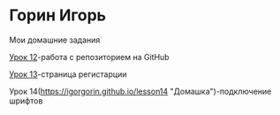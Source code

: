 # Горин Игорь


Мои домашние задания

[Урок 12](https://igorgorin.github.io/lesson_12 "Домашка")-работа с репозиторием на GitHub

[Урок 13](https://igorgorin.github.io/lesson_13 "Домашка")-страница регистарции

Урок 14(https://igorgorin.github.io/lesson14 "Домашка")-подключение шрифтов

